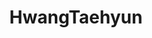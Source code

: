 ---
title: HwangTaehyun
github: https://github.com/HwangTaehyun
mode: light
transition: 3s
archetype:
- Stats and Metrics
---